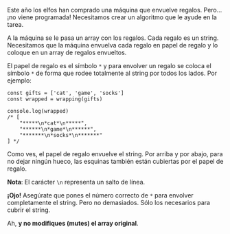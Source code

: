 Este año los elfos han comprado una máquina que envuelve regalos. Pero… ¡no viene programada! Necesitamos crear un algoritmo que le ayude en la tarea.

A la máquina se le pasa un array con los regalos. Cada regalo es un string. Necesitamos que la máquina envuelva cada regalo en papel de regalo y lo coloque en un array de regalos envueltos.

El papel de regalo es el símbolo ``*`` y para envolver un regalo se coloca el símbolo ``*`` de forma que rodee totalmente al string por todos los lados. Por ejemplo:

    const gifts = ['cat', 'game', 'socks']
    const wrapped = wrapping(gifts)

    console.log(wrapped)
    /* [
        "*****\n*cat*\n*****",
        "******\n*game*\n******",
        "*******\n*socks*\n*******"
    ] */

Como ves, el papel de regalo envuelve el string. Por arriba y por abajo, para no dejar ningún hueco, las esquinas también están cubiertas por el papel de regalo.

**Nota**: El carácter ``\n`` representa un salto de línea.

**¡Ojo!** Asegúrate que pones el número correcto de ``*`` para envolver completamente el string. Pero no demasiados. Sólo los necesarios para cubrir el string.

Ah, **y no modifiques (mutes) el array original**.